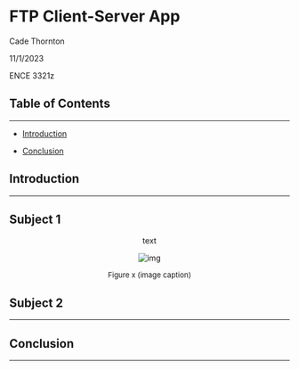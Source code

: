 # FTP Client-Server App

Cade Thornton

11/1/2023

ENCE 3321z

## Table of Contents

-------

+ [Introduction](#Introduction )

+ [Conclusion](#Conclusion)

## Introduction 

-------

## Subject 1
<p align="center"> 
text
</p>

<p align="center">
  <img src="/path/to/image" alt="img">
</p>

<div align="center">
  <p style="font-size: small;">
    Figure x (image caption)
  </p>
</div>



## Subject 2

-------

## Conclusion

------


